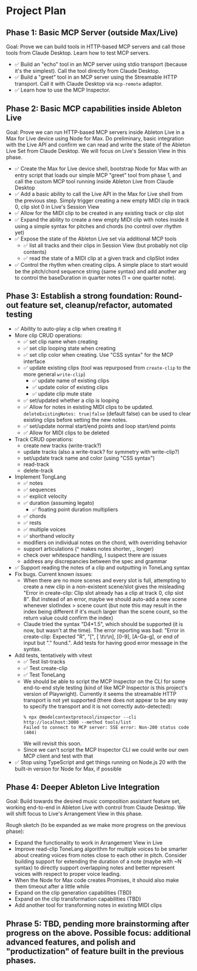 # Project Plan

## Phase 1: Basic MCP Server (outside Max/Live)

Goal: Prove we can build tools in HTTP-based MCP servers and call those tools from Claude Desktop. Learn how to test MCP
servers.

- ✅ Build an "echo" tool in an MCP server using stdio transport (because it's the simplest). Call the tool directly
  from Claude Desktop.
- ✅ Build a "greet" tool in an MCP server using the Streamable HTTP transport. Call it with Claude Desktop via
  `mcp-remote` adaptor.
- ✅ Learn how to use the MCP Inspector.

## Phase 2: Basic MCP capabilities inside Ableton Live

Goal: Prove we can run HTTP-based MCP servers inside Ableton Live in a Max for Live device using Node for Max. Do
preliminary, basic integration with the Live API and confirm we can read and write the state of the Ableton Live Set
from Claude Desktop. We will focus on Live's Session View in this phase.

- ✅ Create the Max for Live device shell, bootstrap Node for Max with an entry script that loads our simple MCP "greet"
  tool from phase 1, and call the custom MCP tool running inside Ableton Live from Claude Desktop
- ✅ Add a basic ability to call the Live API in the Max for Live shell from the previous step. Simply trigger creating
  a new empty MIDI clip in track 0, clip slot 0 in Live's Session View
- ✅ Allow for the MIDI clip to be created in any existing track or clip slot
- ✅ Expand the ability to create a new empty MIDI clip with notes inside it using a simple syntax for pitches and
  chords (no control over rhythm yet)
- ✅ Expose the state of the Ableton Live set via additional MCP tools
  - ✅ list all tracks and their clips in Session View (but probably not clip contents)
  - ✅ read the state of a MIDI clip at a given track and clipSlot index
- ✅ Control the rhythm when creating clips. A simple place to start would be the pitch/chord sequence string (same
  syntax) and add another arg to control the baseDuration in quarter notes (1 = one quarter note).

## Phase 3: Establish a strong foundation: Round-out feature set, cleanup/refactor, automated testing

- ✅ Ability to auto-play a clip when creating it
- More clip CRUD operations:
  - ✅ set clip name when creating
  - ✅ set clip looping state when creating
  - ✅ set clip color when creating. Use "CSS syntax" for the MCP interface
  - ✅ update existing clips (tool was repurposed from `create-clip` to the more general `write-clip`)
    - ✅ update name of existing clips
    - ✅ update color of existing clips
    - ✅ update clip mute state
  - ✅ set/updated whether a clip is looping
  - ✅ Allow for notes in existing MIDI clips to be updated. `deleteExistingNotes: true|false` (default false) can be
    used to clear existing clips before setting the new notes.
  - ✅ set/update normal start/end points and loop start/end points
  - ✅ Allow for MIDI clips to be deleted
- Track CRUD operations:
  - create new tracks (write-track?)
  - update tracks (also a write-track? for symmetry with write-clip?)
  - set/update track name and color (using "CSS syntax")
  - read-track
  - delete-track
- Implement TongLang
  - ✅ notes
  - ✅ sequences
  - ✅ explicit velocity
  - ✅ duration (assuming legato)
    - ✅ floating point duration multipliers
  - ✅ chords
  - ✅ rests
  - ✅ multiple voices
  - ✅ shorthand velocity
  - modifiers on individual notes on the chord, with overriding behavior
  - support articulations (^ makes notes shorter, \_ longer)
  - check over whitespace handling, I suspect there are issues
  - address any discrepancies between the spec and grammar
- ✅ Support reading the notes of a clip and outputting in ToneLang syntax
- Fix bugs. Current known issues:
  - When there are no more scenes and every slot is full, attempting to create a new clip in a non-existent scene/slot
    gives the misleading "Error in create-clip: Clip slot already has a clip at track 0, clip slot 8". But instead of an
    error, maybe we should auto-add a new scene whenever slotIndex > scene count (but note this may result in the index
    being different if it's much larger than the scene count, so the return value could confirm the index)
  - Claude tried the syntax "D4\*1.5", which should be supported (it is now, but wasn't at the time). The error
    reporting was bad: "Error in create-clip: Expected "R", "[", [ \t\r\n], [0-9], [A-Ga-g], or end of input but "."
    found.". Add tests for having good error message in the syntax.
- Add tests, tentatively with vitest
  - ✅ Test list-tracks
  - ✅ Test create-clip
  - ✅ Test ToneLang
  - We should be able to script the MCP Inspector on the CLI for some end-to-end style testing (kind of like MCP
    Inspector is this project's version of Playwright). Currently it seems the streamable HTTP transport is not yet
    supported (there does not appear to be any way to specify the transport and it is not correctly auto-detected):
    ```
    % npx @modelcontextprotocol/inspector --cli http://localhost:3000 --method tools/list
    Failed to connect to MCP server: SSE error: Non-200 status code (404)
    ```
    We will revisit this soon.
  - Since we can't script the MCP Inspector CLI we could write our own MCP client and test with that
- ✅ Stop using TypeScript and get things running on Node.js 20 with the built-in version for Node for Max, if possible

## Phase 4: Deeper Ableton Live Integration

Goal: Build towards the desired music composition assistant feature set, working end-to-end in Ableton Live with control
from Claude Desktop. We will shift focus to Live's Arrangement View in this phase.

Rough sketch (to be expanded as we make more progress on the previous phase):

- Expand the functionality to work in Arrangement View in Live
- Improve read-clip ToneLang algorithm for multiple voices to be smarter about creating voices from notes close to each
  other in pitch. Consider building support for extending the duration of a note (maybe with ~N syntax) to directly
  support overlapping notes and better represent voices with respect to proper voice leading.
- When the Node for Max code creates Promises, it should also make them timeout after a little while
- Expand on the clip generation capabilities (TBD)
- Expand on the clip transformation capabilities (TBD)
- Add another tool for transforming notes in existing MIDI clips

## Phrase 5: TBD, pending more brainstorming after progress on the above. Possible focus: additional advanced features, and polish and "productization" of feature built in the previous phases.
